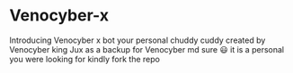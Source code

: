 # Venocyber-x
Introducing Venocyber x bot your personal chuddy cuddy created by Venocyber king Jux  as a backup for Venocyber md sure 😃 it is a personal you were looking for kindly fork the repo
